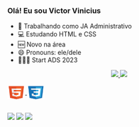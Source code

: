 ### Olá! Eu sou Victor Vinicius

- 🔭 Trabalhando como JA Administrativo 
- 💻 Estudando HTML e CSS
- 🆕 Novo na área
- 😄 Pronouns: ele/dele
- 👨🏽‍🎓 Start ADS 2023

<div align="center">
  <a href="https://github.com/viictorvinicius">
  <img height="120em" src="https://github-readme-stats.vercel.app/api?username=viictorvinicius&show_icons=true&theme=react&include_all_commits=true&count_private=true"/>
  <img align="auto" height="120em" src="https://github-readme-stats.vercel.app/api/top-langs/?username=viictorvinicius&layout=compact&langs_count=16&theme=react"/>
</div>

<div style="display: inline_block"><br>
  <img align="center" alt="Victor-HTML" height="30" width="40" src="https://raw.githubusercontent.com/devicons/devicon/master/icons/html5/html5-original.svg">
  <img align="center" alt="Victor-CSS" height="30" width="40" src="https://raw.githubusercontent.com/devicons/devicon/master/icons/css3/css3-original.svg">
</div>

  ##
 
<div>
  <a href="https://www.instagram.com/viictor.vinicius" target="_blank"><img src="https://img.shields.io/badge/-Instagram-%23E4405F?style=for-the-badge&logo=instagram&logoColor=white" target="_blank"></a>
  <a href="https://www.linkedin.com/in/victor-vinicius-r-andrade-abbb14205" target="_blank"><img src="https://img.shields.io/badge/-LinkedIn-%230077B5?style=for-the-badge&logo=linkedin&logoColor=white" target="_blank"></a>
  <a href="https://open.spotify.com/user/31lluxncumoeos43uqvk4alfx6ee" target='_blank'><img src="https://img.shields.io/badge/Spotify-1ED760?&style=for-the-badge&logo=spotify&logoColor=white" target='_blank'></a>
<div/>

